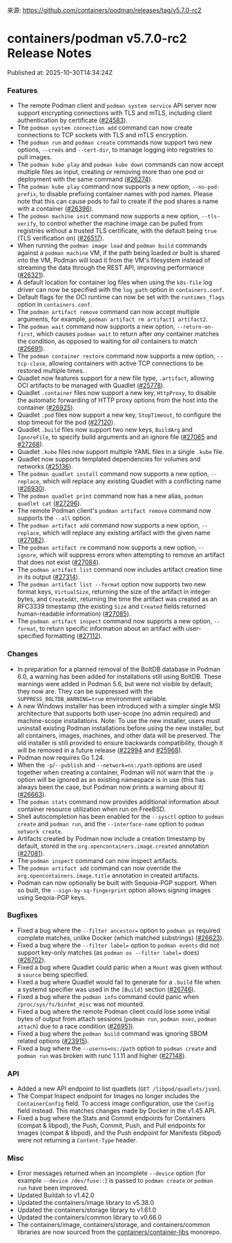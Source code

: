 来源: https://github.com/containers/podman/releases/tag/v5.7.0-rc2

# containers/podman v5.7.0-rc2 Release Notes

Published at: 2025-10-30T14:34:24Z

### Features
- The remote Podman client and `podman system service` API server now support encrypting connections with TLS and mTLS, including client authentication by certificate ([#24583](https://github.com/containers/podman/issues/24583)).
- The `podman system connection add` command can now create connections to TCP sockets with TLS and mTLS encryption.
- The `podman run` and `podman create` commands now support two new options, `--creds` and `--cert-dir`, to manage logging into registries to pull images.
- The `podman kube play` and `podman kube down` commands can now accept multiple files as input, creating or removing more than one pod or deployment with the same command ([#26274](github.com/containers/podman/issues/26274)).
- The `podman kube play` command now supports a new option, `--no-pod-prefix`, to disable prefixing container names with pod names. Please note that this can cause pods to fail to create if the pod shares a name with a container ([#26396](https://github.com/containers/podman/issues/26396)).
- The `podman machine init` command now supports a new option, `--tls-verify`, to control whether the machine image can be pulled from registries without a trusted TLS certificate, with the default being `true` (TLS verification on) ([#26517](https://github.com/containers/podman/issues/26517)).
- When running the `podman image load` and `podman build` commands against a `podman machine` VM, if the path being loaded or built is shared into the VM, Podman will load it from the VM's filesystem instead of streaming the data through the REST API, improving performance ([#26321](https://github.com/containers/podman/issues/26321)).
- A default location for container log files when using the `k8s-file` log driver can now be specified with the `log_path` option in `containers.conf`.
- Default flags for the OCI runtime can now be set with the `runtimes_flags` option in `containers.conf`.
- The `podman artifact remove` command can now accept multiple arguments, for example, `podman artifact rm artifact1 artifact2`.
- The `podman wait` command now supports a new option, `--return-on-first`, which causes `podman wait` to return after *any* container matches the condition, as opposed to waiting for *all* containers to match ([#26691](https://github.com/containers/podman/issues/26691)).
- The `podman container restore` command now supports a new option, `--tcp-close`, allowing containers with active TCP connections to be restored multiple times.
- Quadlet now features support for a new file type, `.artifact`, allowing OCI artifacts to be managed with Quadlet ([#25778](https://github.com/containers/podman/issues/25778)).
- Quadlet `.container` files now support a new key, `HttpProxy`, to disable the automatic forwarding of HTTP proxy options from the host into the container ([#26925](https://github.com/containers/podman/issues/26925)).
- Quadlet `.pod` files now support a new key, `StopTimeout`, to configure the stop timeout for the pod ([#27120](https://github.com/containers/podman/issues/27120)).
- Quadlet `.build` files now support two new keys, `BuildArg` and `IgnoreFile`, to specify build arguments and an ignore file ([#27065](https://github.com/containers/podman/issues/27065) and [#27268](https://github.com/containers/podman/issues/27268)).
- Quadlet `.kube` files now support multiple YAML files in a single `.kube` file.
- Quadlet now supports templated dependencies for volumes and networks ([#25136](https://github.com/containers/podman/issues/25136)).
- The `podman quadlet install` command now supports a new option, `--replace`, which will replace any existing Quadlet with a conflicting name ([#26930](https://github.com/containers/podman/issues/26930)).
- The `podman quadlet print` command now has a new alias, `podman quadlet cat` ([#27296](https://github.com/containers/podman/issues/27296)).
- The remote Podman client's `podman artifact remove` command now supports the `--all` option.
- The `podman artifact add` command now supports a new option, `--replace`, which will replace any existing artifact with the given name ([#27082](https://github.com/containers/podman/issues/27082)).
- The `podman artifact rm` command now supports a new option, `--ignore`, which will suppress errors when attempting to remove an artifact that does not exist ([#27084](https://github.com/containers/podman/issues/27084)).
- The `podman artifact list` command now includes artifact creation time in its output ([#27314](https://github.com/containers/podman/issues/27314)).
- The `podman artifact list --format` option now supports two new format keys, `VirtualSize`, returning the size of the artifact in integer bytes, and `CreatedAt`, returning the time the artifact was created as an RFC3339 timestamp (the existing `Size` and `Created` fields returned human-readable information) ([#27085](https://github.com/containers/podman/issues/27085)).
- The `podman artifact inspect` command now supports a new option, `--format`, to return specific information about an artifact with user-specified formatting ([#27112](https://github.com/containers/podman/issues/27112)).

### Changes
- In preparation for a planned removal of the BoltDB database in Podman 6.0, a warning has been added for installations still using BoltDB. These warnings were added in Podman 5.6, but were not visible by default; they now are. They can be suppressed with the `SUPPRESS_BOLTDB_WARNING=true` environment variable.
- A new Windows installer has been introduced with a simpler single MSI architecture that supports both user-scope (no admin required) and machine-scope installations. Note: To use the new installer, users must uninstall existing Podman installations before using the new installer, but all containers, images, machines, and other data will be preserved. The old installer is still provided to ensure backwards compatibility, though it will be removed in a future release ([#22994](https://github.com/containers/podman/issues/22994) and [#25968](https://github.com/containers/podman/issues/25968)).
- Podman now requires Go 1.24.
- When the `-p`/`--publish` and `--network=ns:/path` options are used together when creating a container, Podman will not warn that the `-p` option will be ignored as an existing namespace is in use (this has always been the case, but Podman now prints a warning about it) ([#26663](https://github.com/containers/podman/issues/26663)).
- The `podman stats` command now provides additional information about container resource utilization when run on FreeBSD.
- Shell autocompletion has been enabled for the `--sysctl` option to `podman create` and `podman run`, and the `--interface-name` option to `podman network create`.
- Artifacts created by Podman now include a creation timestamp by default, stored in the `org.opencontainers.image.created` annotation ([#27081](https://github.com/containers/podman/issues/27081)).
- The `podman inspect` command can now inspect artifacts.
- The `podman artifact add` command can now override the `org.opencontainers.image.title` annotation in created artifacts.
- Podman can now optionally be built with Sequoia-PGP support. When so built, the `--sign-by-sq-fingerprint` option allows signing images using Seqoia-PGP keys.

### Bugfixes
- Fixed a bug where the `--filter ancestor=` option to `podman ps` required complete matches, unlike Docker (which matched substrings) ([#26623](https://github.com/containers/podman/issues/26623)).
- Fixed a bug where the `--filter label=` option to `podman events` did not support key-only matches (as `podman os --filter label=` does) ([#26702](https://github.com/containers/podman/issues/26702)).
- Fixed a bug where Quadlet could panic when a `Mount` was given without a `source` being specified.
- Fixed a bug where Quadlet would fail to generate for a `.build` file when a systemd specifier was used in the `[Build]` section ([#26746](https://github.com/containers/podman/issues/26746)).
- Fixed a bug where the `podman info` command could panic when `/proc/sys/fs/binfmt_misc` was not mounted.
- Fixed a bug where the remote Podman client could lose some initial bytes of output from attach sessions (`podman run`, `podman exec`, `podman attach`) due to a race condition ([#26951](https://github.com/containers/podman/issues/26951)).
- Fixed a bug where the `podman build` command was ignoring SBOM related options ([#23915](https://github.com/containers/podman/issues/23915)).
- Fixed a bug where the `--userns=ns:/path` option to `podman create` and `podman run` was broken with runc 1.1.11 and higher ([#27148](https://github.com/containers/podman/issues/27148)).

### API
- Added a new API endpoint to list quadlets (`GET /libpod/quadlets/json`).
- The Compat Inspect endpoint for Images no longer includes the `ContainerConfig` field. To access image configuration, use the `Config` field instead. This matches changes made by Docker in the v1.45 API.
- Fixed a bug where the Stats and Commit endpoints for Containers (compat & libpod), the Push, Commit, Push, and Pull endpoints for Images (compat & libpod), and the Push endpoint for Manifests (libpod) were not returning a `Content-Type` header.

### Misc
- Error messages returned when an incomplete `--device` option (for example `--device /dev/fuse::`) is passed to `podman create` or `podman run` have been improved.
- Updated Buildah to v1.42.0
- Updated the containers/image library to v5.38.0
- Updated the containers/storage library to v1.61.0
- Updated the containers/common library to v0.66.0
- The containers/image, containers/storage, and containers/common libraries are now sourced from the [containers/container-libs](https://github.com/containers/container-libs/) monorepo.

